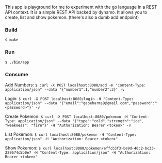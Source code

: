 This app is playground for me to experiment with the go language in a REST API context.
It is a simple REST API backed by dynamo. It allows you to create, list and show pokemon.
(there's also a dumb add endpoint)

### Build
`$ make`

### Run
`$ ./bin/app`

### Consume

Add Numbers:
`$ curl -X POST localhost:8080/add -H "Content-Type: application/json" --data '{"number1":1,"number2":3}' -v`

Login:
`$ curl -X POST localhost:8080/login -H "Content-Type: application/json" --data '{"email":"gabeharms9@gmail.com","password":"<password>"}' -v`

Create Pokemon:
`$ curl -X POST localhost:8080/pokemon -H "Content-Type: application/json" --data '{"type":"cold","strength":"ice", "weakness": "fire"}' -H "Authorization: Bearer <token>" -v`

List Pokemon:
`$ curl localhost:8080/pokemon -H "Content-Type: application/json" -H "Authorization: Bearer <token>"`

Show Pokemon:
`$ curl localhost:8080/pokemon/effcb3f3-be9d-46c2-bc33-229574c5b0e7 -H "Content-Type: application/json" -H "Authorization: Bearer <token>"`


